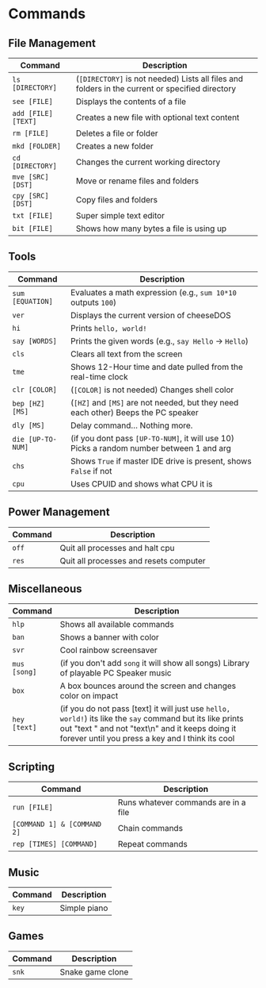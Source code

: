 # Commands

## File Management
| Command             | Description                                                                                     |
|---------------------|-------------------------------------------------------------------------------------------------|
| `ls [DIRECTORY]`    | (`[DIRECTORY]` is not needed) Lists all files and folders in the current or specified directory |
| `see [FILE]`        | Displays the contents of a file                                                                 |
| `add [FILE] [TEXT]` | Creates a new file with optional text content                                                   |
| `rm [FILE]`         | Deletes a file or folder                                                                        |
| `mkd [FOLDER]`      | Creates a new folder                                                                            |
| `cd [DIRECTORY]`    | Changes the current working directory                                                           |
| `mve [SRC] [DST]`   | Move or rename files and folders                                                                |
| `cpy [SRC] [DST]`   | Copy files and folders                                                                          |
| `txt [FILE]`        | Super simple text editor                                                                        |
| `bit [FILE]`        | Shows how many bytes a file is using up                                                         |

## Tools
| Command           | Description                                                                              |
|-------------------|------------------------------------------------------------------------------------------|
| `sum [EQUATION]`  | Evaluates a math expression (e.g., `sum 10*10` outputs `100`)                            |
| `ver`             | Displays the current version of cheeseDOS                                                |
| `hi`              | Prints `hello, world!`                                                                   |
| `say [WORDS]`     | Prints the given words (e.g., `say Hello` → `Hello`)                                     |
| `cls`             | Clears all text from the screen                                                          |
| `tme`             | Shows 12-Hour time and date pulled from the real-time clock                              |
| `clr [COLOR]`     | (`[COLOR]` is not needed) Changes shell color                                            |
| `bep [HZ] [MS]`   | (`[HZ]` and `[MS]` are not needed, but they need each other) Beeps the PC speaker        |
| `dly [MS]`        | Delay command… Nothing more.                                                             |    
| `die [UP-TO-NUM]` | (if you dont pass `[UP-TO-NUM]`, it will use 10) Picks a random number between 1 and arg |
| `chs`             | Shows `True` if master IDE drive is present, shows `False` if not                        |                                  
| `cpu`             | Uses CPUID and shows what CPU it is                                                      | 

## Power Management
| Command | Description                            |
|---------|----------------------------------------|
| `off`   | Quit all processes and halt cpu        |
| `res`   | Quit all processes and resets computer |

## Miscellaneous
| Command              | Description                                                                                                                                                                                                        |
|----------------------|--------------------------------------------------------------------------------------------------------------------------------------------------------------------------------------------------------------------|
| `hlp`                | Shows all available commands                                                                                                                                                                                       |
| `ban`                | Shows a banner with color                                                                                                                                                                                          |
| `svr`                | Cool rainbow screensaver                                                                                                                                                                                           |
| `mus [song]`         | (if you don't add `song` it will show all songs) Library of playable PC Speaker music                                                                                                                              |
| `box`                | A box bounces around the screen and changes color on impact                                                                                                                                                        |
| `hey [text]`         | (if you do not pass [text] it will just use `hello, world!`) its like the `say` command but its like prints out "text " and not "text\n" and it keeps doing it forever until you press a key and I think its cool |

## Scripting
| Command                     | Description                          |
|-----------------------------|--------------------------------------|
| `run [FILE]`                | Runs whatever commands are in a file |
| `[COMMAND 1] & [COMMAND 2]` | Chain commands                       |
| `rep [TIMES] [COMMAND]`     | Repeat commands                      |

## Music
| Command | Description  |
|---------|--------------|
| `key`   | Simple piano |              

## Games
| Command | Description      |
|---------|------------------|
| `snk`   | Snake game clone |                                        
